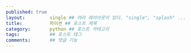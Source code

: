 ```yaml
---
published: true
layout:         single ## 여러 레이아웃이 있다. "single", "splash" ...
title:          파이썬 ## 포스트 제목
category:       python ## 포스트 카테고리
tags:           ## 포스트 태그
comments:       ## 댓글 기능
---
```


